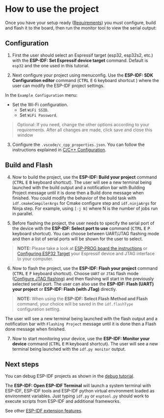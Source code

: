 # How to use the project

Once you have your setup ready ([Requirements](https://github.com/JudithGago/ProtoPixel_TechnicalTask/blob/main/README.md)) you must configure, build and flash it to the board, then run the monitor tool to view the serial output:

## Configuration

1. First the user should select an Espressif target (esp32, esp32s2, etc.) with the **ESP-IDF: Set Espressif device target** command. Default is `esp32` and the one used in this tutorial.

2. Next configure your project using menuconfig. Use the **ESP-IDF: SDK Configuration editor** command (<kbd>CTRL</kbd> <kbd>E</kbd> <kbd>G</kbd> keyboard shortcut ) where the user can modify the ESP-IDF project settings.

  In the `Example Configuration` menu:

   * Set the Wi-Fi configuration.
       * Set `WiFi SSID`.
       * Set `WiFi Password`.

   >Optional: If you need, change the other options according to your requirements. After all changes are made, click save and close this window

3. Configure the `.vscode/c_cpp_properties.json`. You can follow the instructions explained in [C/C++ Configuration](../C_CPP_CONFIGURATION.md).

## Build and Flash 

4. Now to build the project, use the **ESP-IDF: Build your project** command (<kbd>CTRL</kbd> <kbd>E</kbd> <kbd>B</kbd> keyboard shortcut). The user will see a new terminal being launched with the build output and a notification bar with Building Project message until it is done then a Build done message when finished. You could modify the behavior of the build task with `idf.cmakeCompilerArgs` for Cmake configure step and `idf.ninjaArgs` for Ninja step. For example, using  `[-j N]` where N is the number of jobs run in parallel.

5. Before flashing the project, the user needs to specify the serial port of the device with the **ESP-IDF: Select port to use** command (<kbd>CTRL</kbd> <kbd>E</kbd> <kbd>P</kbd> keyboard shortcut). You can choose between UART/JTAG flashing mode and then a list of serial ports will be shown for the user to select.

> **NOTE:** Please take a look at [ESP-PROG board the instructions](https://docs.espressif.com/projects/espressif-esp-iot-solution/en/latest/hw-reference/ESP-Prog_guide.html#step-by-step-instruction) or [Configuring ESP32 Target](https://docs.espressif.com/projects/esp-idf/en/stable/esp32/api-guides/jtag-debugging/index.html#configuring-esp32-target) your Espressif device and JTAG interface to your computer.

6. Now to flash the project, use the **ESP-IDF: Flash your project** command (<kbd>CTRL</kbd> <kbd>E</kbd> <kbd>F</kbd> keyboard shortcut). Choose `UART` or `JTAG` flash mode ([Configure JTAG flashing](#About-JTAG-flashing)) and then flashing will start in the previously selected serial port. The user can also use the **ESP-IDF: Flash (UART) your project** or **ESP-IDF: Flash (with JTag)** directly.
  > **NOTE:** When using the **ESP-IDF: Select Flash Method and Flash** command, your choice will be saved in the `idf.flashType` configuration setting.

The user will see a new terminal being launched with the flash output and a notification bar with `Flashing Project` message until it is done then a Flash done message when finished.

7. Now to start monitoring your device, use the **ESP-IDF: Monitor your device** command (<kbd>CTRL</kbd> <kbd>E</kbd> <kbd>M</kbd> keyboard shortcut). The user will see a new terminal being launched with the `idf.py monitor` output.

## Next steps

You can debug ESP-IDF projects as shown in the [debug tutorial](./debugging.md).

The **ESP-IDF: Open ESP-IDF Terminal** will launch a system terminal with ESP-IDF, ESP-IDF tools and ESP-IDF python virtual environment loaded as environment variables. Just typing `idf.py` or `esptool.py` should work to execute scripts from ESP-IDF and additional frameworks.

See other [ESP-IDF extension features](../FEATURES.md).
